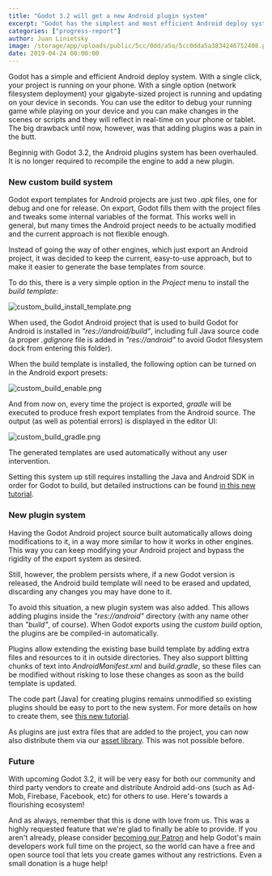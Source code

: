 ```yaml
---
title: "Godot 3.2 will get a new Android plugin system"
excerpt: "Godot has the simplest and most efficient Android deploy system you can find in any game engine. With a single click, your project is runing on the phone. With a single option (network fs deploy) your gigabyte-sized project is running on your device in mere seconds. You can use the editor to debug your running game while it runs on your device and you can make changes in the scenes or scripts and they will reflect in real-time in your phone or tablet. The big drawback, however, was that adding plugins was a pain in the butt."
categories: ["progress-report"]
author: Juan Linietsky
image: /storage/app/uploads/public/5cc/0dd/a5a/5cc0dda5a3834246752408.png
date: 2019-04-24 00:00:00
---
```


Godot has a simple and efficient Android deploy system. With a single click, your project is running on your phone. With a single option (network filesystem deployment) your gigabyte-sized project is running and updating on your device in seconds. You can use the editor to debug your running game while playing on your device and you can make changes in the scenes or scripts and they will reflect in real-time on your phone or tablet. The big drawback until now, however, was that adding plugins was a pain in the butt.

Beginnig with Godot 3.2, the Android plugins system has been overhauled. It is no longer required to recompile the engine to add a new plugin.


### New custom build system

Godot export templates for Android projects are just two *.apk* files, one for debug and one for release. On export, Godot fills them with the project files and tweaks some internal variables of the format. This works well in general, but many times the Android project needs to be actually modified and the current approach is not flexible enough.

Instead of going the way of other engines, which just export an Android project, it was decided to keep the current, easy-to-use approach, but to  make it easier to generate the base templates from source.

To do this, there is a very simple option in the *Project* menu to install the *build template*:

![custom_build_install_template.png](/storage/app/uploads/public/5cc/0d8/411/5cc0d8411779b991254760.png)

When used, the Godot Android project that is used to build Godot for Android is installed in *"res://android/build"*, including full Java source code (a proper *.gdignore* file is added in *"res://android"* to avoid Godot filesystem dock from entering this folder).

When the build template is installed, the following option can be turned on in the Android export presets:

![custom_build_enable.png](/storage/app/uploads/public/5cc/0d9/126/5cc0d9126190b091610560.png)

And from now on, every time the project is exported, *gradle* will be executed to produce fresh export templates from the Android source. The output (as well as potential errors) is displayed in the editor UI:

![custom_build_gradle.png](/storage/app/uploads/public/5cc/0d9/a7f/5cc0d9a7f014b050964561.png)

The generated templates are used automatically without any user intervention.

Setting this system up still requires installing the Java and Android SDK in order for Godot to build, but detailed instructions can be found [in this new tutorial](https://docs.godotengine.org/en/latest/getting_started/workflow/export/android_custom_build.html).


### New plugin system

Having the Godot Android project source built automatically allows doing modifications to it, in a way more similar to how it works in other engines. This way you can keep modifying your Android project and bypass the rigidity of the export system as desired.

Still, however, the problem persists where, if a new Godot version is released, the Android build template will need to be erased and updated, discarding any changes you may have done to it.

To avoid this situation, a new plugin system was also added. This allows adding plugins inside the *"res://android"* directory (with any name other than *"build"*, of course). When Godot exports using the *custom build* option, the plugins are be compiled-in automatically.

Plugins allow extending the existing base build template by adding extra files and resources to it in outside directories. They also support blitting chunks of text into *AndroidManifest.xml* and *build.gradle*, so these files can be modified without risking to lose these changes as soon as the build template is updated.

The code part (Java) for creating plugins remains unmodified so existing plugins should be easy to port to the new system. For more details on how to create them, see [this new tutorial](https://docs.godotengine.org/en/latest/tutorials/plugins/android/android_plugin.html).

As plugins are just extra files that are added to the project, you can now also distribute them via our [asset library](https://godotengine.org/asset-library/asset). This was not possible before.

### Future

With upcoming Godot 3.2, it will be very easy for both our community and third party vendors to create and distribute Android add-ons (such as Ad-Mob, Firebase, Facebook, etc) for others to use. Here's towards a flourishing ecosystem!

And as always, remember that this is done with love from us. This was a highly requested feature that we're glad to finally be able to provide. If you aren't already, please consider [becoming our Patron](https://www.patreon.com/godotengine) and help Godot's main developers work full time on the project, so the world can have a free and open source tool that lets you create games without any restrictions. Even a small donation is a huge help!
